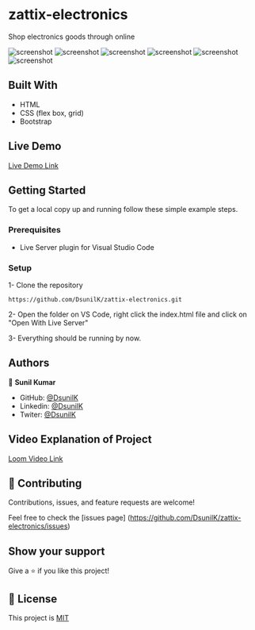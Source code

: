# zattix-electronics

Shop electronics goods through online

![screenshot](./assets/screenshots/main-laptop.png)
![screenshot](./assets/screenshots/main-footer.png)
![screenshot](./assets/screenshots/main-mobile.png)
![screenshot](./assets/screenshots/search-laptop.png)
![screenshot](./assets/screenshots/search-ipad.png)
![screenshot](./assets/screenshots/search-mobile.png)

## Built With

- HTML
- CSS (flex box, grid)
- Bootstrap

## Live Demo

[Live Demo Link](https://dsunilk.github.io/zattix-electronics/)

## Getting Started

To get a local copy up and running follow these simple example steps.

### Prerequisites

- Live Server plugin for Visual Studio Code

### Setup

1- Clone the repository

```
https://github.com/DsunilK/zattix-electronics.git
```

2- Open the folder on VS Code, right click the index.html file and click on "Open With Live Server"

3- Everything should be running by now.

## Authors

👤 **Sunil Kumar**

- GitHub: [@DsunilK](https://github.com/DsunilK)
- Linkedin: [@DsunilK](https://www.linkedin.com/in/dsunilk/)
- Twiter: [@DsunilK](https://twitter.com/D_sunil_K)

## Video Explanation of Project

[Loom Video Link](https://www.loom.com/share/c63ce145ef164901b0b435bd26b6c77a)

## 🤝 Contributing

Contributions, issues, and feature requests are welcome!

Feel free to check the [issues page]
(https://github.com/DsunilK/zattix-electronics/issues)

## Show your support

Give a ⭐️ if you like this project!

## 📝 License

This project is [MIT](https://github.com/DsunilK/zattix-electronics/blob/main/LICENSE)
